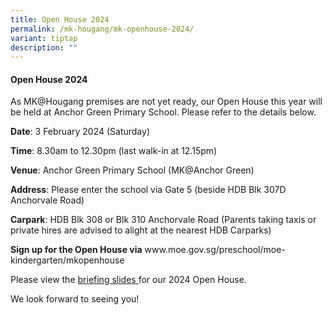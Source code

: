 ```yaml
---
title: Open House 2024
permalink: /mk-hougang/mk-openhouse-2024/
variant: tiptap
description: ""
---
```

<h4>Open House 2024</h4>
<p>As MK@Hougang premises are not yet ready, our Open House this year will
be held at Anchor Green Primary School. Please refer to the details below.</p>
<p><strong>Date</strong>: 3 February 2024 (Saturday)</p>
<p><strong>Time</strong>:&nbsp;8.30am to 12.30pm (last walk-in at 12.15pm)</p>
<p><strong>Venue</strong>: Anchor Green Primary School (MK@Anchor Green)</p>
<p><strong>Address</strong>: Please enter the school via Gate 5 (beside HDB
Blk 307D Anchorvale Road)&nbsp;&nbsp;&nbsp;&nbsp;&nbsp;&nbsp;&nbsp;&nbsp;&nbsp;&nbsp;&nbsp;&nbsp;&nbsp;&nbsp;&nbsp;&nbsp;</p>
<p><strong>Carpark</strong>: HDB Blk 308 or Blk 310 Anchorvale Road (Parents
taking taxis or private hires are advised to alight at the nearest HDB
Carparks)</p>
<p><strong>Sign up for the Open House via</strong>  <a rel="noopener noreferrer nofollow" target="_blank">www.moe.gov.sg/preschool/moe-kindergarten/mkopenhouse</a>
</p>
<p>Please view the <a href="/files/MKOH_2024_HGP_26Jan2024_reduced.pdf" rel="noopener noreferrer nofollow" target="_blank">briefing slides </a>for
our 2024 Open House.</p>
<p>We look forward to seeing you!</p>
<p></p>